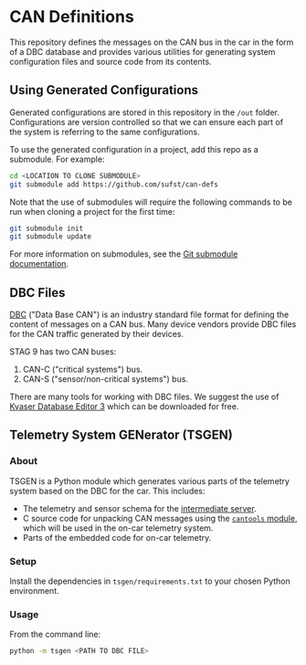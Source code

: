 # CAN Definitions

This repository defines the messages on the CAN bus in the car in the form of
a DBC database and provides various utilities for generating system
configuration files and source code from its contents.

## Using Generated Configurations

Generated configurations are stored in this repository in the `/out` folder. 
Configurations are version controlled so that we can ensure each part of the
system is referring to the same configurations.

To use the generated configuration in a project, add this repo as a submodule.
For example:

```sh
cd <LOCATION TO CLONE SUBMODULE>
git submodule add https://github.com/sufst/can-defs
```

Note that the use of submodules will require the following commands to be run
when cloning a project for the first time:

```sh
git submodule init
git submodule update
```

For more information on submodules, see the [Git submodule documentation](https://git-scm.com/book/en/v2/Git-Tools-Submodules).

## DBC Files

[DBC](https://www.csselectronics.com/pages/can-dbc-file-database-intro) ("Data 
Base CAN") is an industry standard file format for defining the content of 
messages on a CAN bus. Many device vendors provide DBC files for the CAN traffic
generated by their devices.

STAG 9 has two CAN buses:

1. CAN-C ("critical systems") bus.
2. CAN-S ("sensor/non-critical systems") bus.

There are many tools for working with DBC files. We suggest the use of
[Kvaser Database Editor 3](https://www.kvaser.com/download/) which can be
downloaded for free.

## Telemetry System GENerator (TSGEN) 

### About
TSGEN is a Python module which generates various parts of the telemetry system
based on the DBC for the car. This includes:

- The telemetry and sensor schema for the [intermediate server](https://github.com/sufst/intermediate-server).
- C source code for unpacking CAN messages using the [`cantools` module](https://pypi.org/project/cantools/),
  which will be used in the on-car telemetry system.
- Parts of the embedded code for on-car telemetry.

### Setup

Install the dependencies in `tsgen/requirements.txt` to your chosen Python
environment.

### Usage

From the command line:

```sh
python -m tsgen <PATH TO DBC FILE>
```